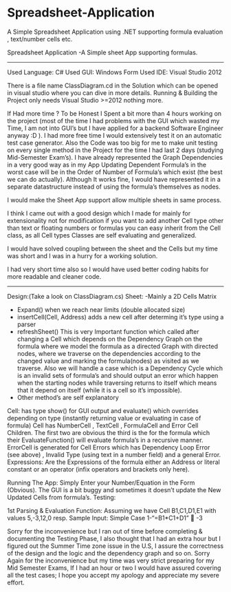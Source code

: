 Spreadsheet-Application
=======================

A Simple Spreadsheet Application using .NET supporting formula evaluation , text/number cells etc.

Spreadsheet Application
-A Simple sheet App supporting formulas.
_______________________________________________________________________
Used Language: C#
Used GUI: Windows Form
Used IDE: Visual Studio 2012
 

There is a file name ClassDiagram.cd in the Solution which can be opened in visual studio where you can dive in more details.
Running & Building the Project only needs Visual Studio >=2012 nothing more. 



If Had more time ?
To be Honest I Spent a bit more than 4 hours working on the project (most of the time I had problems with the GUI which wasted my Time, I am not into GUI’s but I have applied for a backend Software Engineer anyway :D ).
I had more free time I would extensively test it on an automatic test case generator.
Also the Code was too big for me to make unit testing on every single method in the Project for the time I had last 2 days (studying Mid-Semester Exam’s).
I have already represented the Graph Dependencies in a very good way as in my App Updating Dependent Formula’s in the worst case will be in the Order of Number of Formula’s which exist (the best we can do actually).
Although It works fine, I would have represented it in a separate datastructure instead of using the formula’s themselves as nodes.

I would make the Sheet App support allow multiple sheets in same process.

I think I came out with a good design which I made for mainly for extensionality not for modification if you want to add another Cell type other than text or floating numbers or formulas you can easy inherit from the Cell class, as all Cell types Classes are self evaluating and generalized.

I would have solved coupling between the sheet and the Cells but my time was short and I was in a hurry for a working solution.

I had very short time also so I would have used better coding habits for more readable and cleaner code.
_______________________________________________
Design:(Take a look on ClassDiagram.cs)
Sheet: 
-Mainly a 2D Cells Matrix
- Expand() when we reach near limits (double allocated size)
- insertCell(Cell, Address) 
adds a new cell after determing it’s type using a parser
- refreshSheet()
This is very Important function which called after changing a Cell which depends on the Dependency Graph on the formula where we model the formula as a directed Graph with directed nodes, where we traverse on the dependencies according to the changed value and marking the formula(nodes) as visited as we traverse.
Also we will handle a case which is a Dependency Cycle which is an invalid sets of formula’s and should output an error  which happen when the starting nodes while traversing returns to itself which means that it depend on itself (while it is a cell so it’s impossible).
-	Other method’s are self explanatory






Cell: has type show() for GUI output and evaluate() which overrides  depending on type (instantly returning value or evaluating in case of formula)
Cell has NumberCell , TextCell , FormulaCell and Error Cell Children.
The first two are obvious the third is the for the formula which their EvaluateFunction() will evaluate formula’s in a recursive manner.
ErrorCell is generated for Cell Errors which has Dependency Loop Error (see above) , Invalid Type (using text in a number field) and a general Error.
Expressions:
Are the Expressions of the formula either an Address or literal constant or an operator (infix operators and brackets only here).

Running The App:
Simply Enter your Number/Equation in the Form (Obvious).
The GUI is a bit buggy and sometimes it doesn’t update the New Updated Cells from formula’s.
Testing:

1st  Parsing & Evaluation Function: 
Assuming we have Cell B1,C1,D1,E1 with values 5,-3,12,0 resp.
Sample Input:
Simple Case
1-“=B1*C1+D1”  -3

Sorry for the inconvenience but I ran out of time before completing & documenting the Testing Phase, I also thought that I had an extra hour but I figured out the Summer Time zone issue in the U.S, I assure the correctness of the design and the logic and the dependency graph and so on.
Sorry Again for the inconvenience but my time was very strict preparing for my Mid Semester Exams, If I had an hour or two I would have assured covering all the test cases; I hope you accept my apology and appreciate my severe effort. 



